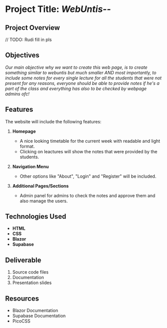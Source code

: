 # Project Title: *WebUntis--*

## Project Overview
// TODO: Rudi fill in pls

## Objectives
*Our main objective why we want to create this web page, is to create something similar to webuntis but much smaller AND most importantly, to include some notes for every single lecture for all the students that were not present for any reasons, everyone should be able to provide notes if he's a part of the class and everything has also to be checked by webpage admins ofc!*

## Features
The website will include the following features:

1. **Homepage**
   - A nice looking timetable for the current week with readable and light format.
   - Clicking on leactures will show the notes that were provided by the students.

2. **Navigation Menu**
   - Other options like "About", "Login" and "Register" will be included.

3. **Additional Pages/Sections**
   - Admin panel for admins to check the notes and approve them and also manage the users.


## Technologies Used
- **HTML**
- **CSS**
- **Blazor**
- **Supabase**


## Deliverable
1. Source code files
2. Documentation
3. Presentation slides


## Resources
- Blazor Documentation
- Supabase Documentation
- PicoCSS
